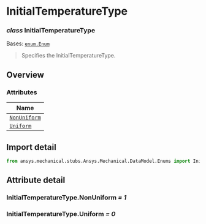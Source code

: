 # InitialTemperatureType

<a id="InitialTemperatureType"></a>

### *class* InitialTemperatureType

Bases: [`enum.Enum`](https://docs.python.org/3/library/enum.html#enum.Enum)

> Specifies the InitialTemperatureType.

> <!-- !! processed by numpydoc !! -->

<a id="overview"></a>

## Overview

### Attributes

| Name |
| ------------------------------------------------------ |
| [`NonUniform`](#InitialTemperatureType.NonUniform) |
| [`Uniform`](#InitialTemperatureType.Uniform) |

<a id="import-detail"></a>

## Import detail

```python
from ansys.mechanical.stubs.Ansys.Mechanical.DataModel.Enums import InitialTemperatureType
```

<a id="attribute-detail"></a>

## Attribute detail

<a id="InitialTemperatureType.NonUniform"></a>

### InitialTemperatureType.NonUniform *= 1*

<a id="InitialTemperatureType.Uniform"></a>

### InitialTemperatureType.Uniform *= 0*
